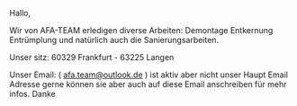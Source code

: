 Hallo, 

Wir von AFA-TEAM erledigen diverse Arbeiten: Demontage Entkernung Entrümplung und natürlich auch die Sanierungsarbeiten.

Unser sitz: 60329 Frankfurt - 63225 Langen 

Unser Email: ( afa.team@outlook.de ) ist aktiv aber nicht unser Haupt Email Adresse  gerne können sie aber auch auf diese Email anschreiben für mehr infos. Danke
